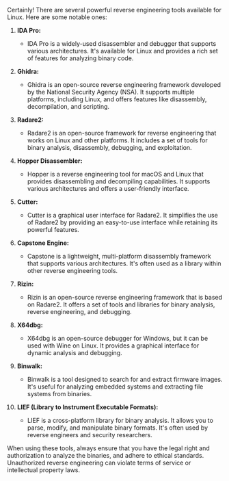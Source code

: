 Certainly! There are several powerful reverse engineering tools available for Linux. Here are some notable ones:

1. **IDA Pro:**
   - IDA Pro is a widely-used disassembler and debugger that supports various architectures. It's available for Linux and provides a rich set of features for analyzing binary code.

2. **Ghidra:**
   - Ghidra is an open-source reverse engineering framework developed by the National Security Agency (NSA). It supports multiple platforms, including Linux, and offers features like disassembly, decompilation, and scripting.

3. **Radare2:**
   - Radare2 is an open-source framework for reverse engineering that works on Linux and other platforms. It includes a set of tools for binary analysis, disassembly, debugging, and exploitation.

4. **Hopper Disassembler:**
   - Hopper is a reverse engineering tool for macOS and Linux that provides disassembling and decompiling capabilities. It supports various architectures and offers a user-friendly interface.

5. **Cutter:**
   - Cutter is a graphical user interface for Radare2. It simplifies the use of Radare2 by providing an easy-to-use interface while retaining its powerful features.

6. **Capstone Engine:**
   - Capstone is a lightweight, multi-platform disassembly framework that supports various architectures. It's often used as a library within other reverse engineering tools.

7. **Rizin:**
   - Rizin is an open-source reverse engineering framework that is based on Radare2. It offers a set of tools and libraries for binary analysis, reverse engineering, and debugging.

8. **X64dbg:**
   - X64dbg is an open-source debugger for Windows, but it can be used with Wine on Linux. It provides a graphical interface for dynamic analysis and debugging.

9. **Binwalk:**
   - Binwalk is a tool designed to search for and extract firmware images. It's useful for analyzing embedded systems and extracting file systems from binaries.

10. **LIEF (Library to Instrument Executable Formats):**
    - LIEF is a cross-platform library for binary analysis. It allows you to parse, modify, and manipulate binary formats. It's often used by reverse engineers and security researchers.

When using these tools, always ensure that you have the legal right and authorization to analyze the binaries, and adhere to ethical standards. Unauthorized reverse engineering can violate terms of service or intellectual property laws.